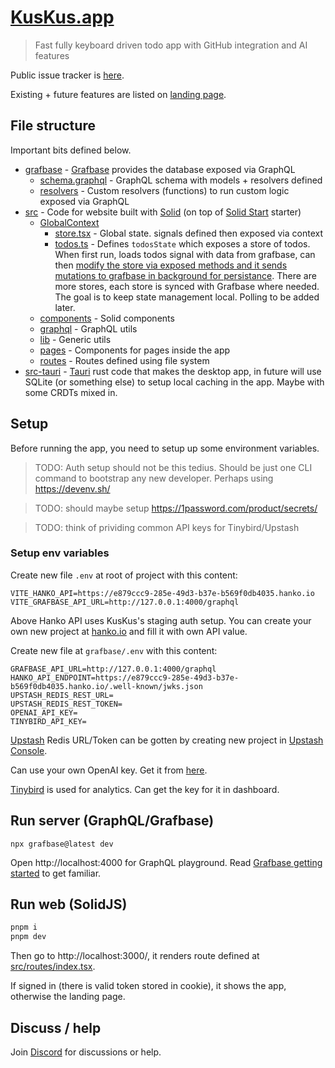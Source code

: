 # [KusKus.app](https://kuskus.app)

> Fast fully keyboard driven todo app with GitHub integration and AI features

Public issue tracker is [here](https://github.com/kuskusapp/kuskus).

Existing + future features are listed on [landing page](https://kuskus.app/home).

## File structure

Important bits defined below.

- [grafbase](grafbase) - [Grafbase](https://grafbase.com/) provides the database exposed via GraphQL
  - [schema.graphql](grafbase/schema.graphql) - GraphQL schema with models + resolvers defined
  - [resolvers](grafbase/resolvers) - Custom resolvers (functions) to run custom logic exposed via GraphQL
- [src](src) - Code for website built with [Solid](https://www.solidjs.com/) (on top of [Solid Start](https://github.com/solidjs/solid-start) starter)
  - [GlobalContext](src/GlobalContext)
    - [store.tsx](src/GlobalContext/store.tsx) - Global state. signals defined then exposed via context
    - [todos.ts](src/GlobalContext/todos.ts) - Defines `todosState` which exposes a store of todos. When first run, loads todos signal with data from grafbase, can then [modify the store via exposed methods and it sends mutations to grafbase in background for persistance](https://twitter.com/nikitavoloboev/status/1651358480526106624). There are more stores, each store is synced with Grafbase where needed. The goal is to keep state management local. Polling to be added later.
  - [components](src/components) - Solid components
  - [graphql](src/graphql) - GraphQL utils
  - [lib](src/lib) - Generic utils
  - [pages](src/pages) - Components for pages inside the app
  - [routes](src/routes) - Routes defined using file system
- [src-tauri](src-tauri) - [Tauri](https://tauri.app) rust code that makes the desktop app, in future will use SQLite (or something else) to setup local caching in the app. Maybe with some CRDTs mixed in.

## Setup

Before running the app, you need to setup up some environment variables.

> TODO: Auth setup should not be this tedius. Should be just one CLI command to bootstrap any new developer. Perhaps using https://devenv.sh/

> TODO: should maybe setup https://1password.com/product/secrets/

> TODO: think of prividing common API keys for Tinybird/Upstash

### Setup env variables

Create new file `.env` at root of project with this content:

```
VITE_HANKO_API=https://e879ccc9-285e-49d3-b37e-b569f0db4035.hanko.io
VITE_GRAFBASE_API_URL=http://127.0.0.1:4000/graphql
```

Above Hanko API uses KusKus's staging auth setup. You can create your own new project at [hanko.io](https://www.hanko.io) and fill it with own API value.

Create new file at `grafbase/.env` with this content:

```
GRAFBASE_API_URL=http://127.0.0.1:4000/graphql
HANKO_API_ENDPOINT=https://e879ccc9-285e-49d3-b37e-b569f0db4035.hanko.io/.well-known/jwks.json
UPSTASH_REDIS_REST_URL=
UPSTASH_REDIS_REST_TOKEN=
OPENAI_API_KEY=
TINYBIRD_API_KEY=
```

[Upstash](https://upstash.com/) Redis URL/Token can be gotten by creating new project in [Upstash Console](https://console.upstash.com).

Can use your own OpenAI key. Get it from [here](https://openai.com/blog/openai-api).

[Tinybird](https://www.tinybird.co/) is used for analytics. Can get the key for it in dashboard.

## Run server (GraphQL/Grafbase)

```
npx grafbase@latest dev
```

Open http://localhost:4000 for GraphQL playground. Read [Grafbase getting started](https://grafbase.com/docs/quickstart/get-started) to get familiar.

## Run web (SolidJS)

```bash
pnpm i
pnpm dev
```

Then go to http://localhost:3000/, it renders route defined at [src/routes/index.tsx](src/routes/index.tsx).

If signed in (there is valid token stored in cookie), it shows the app, otherwise the landing page.

## Discuss / help

Join [Discord](https://discord.gg/f8YHjyrX3h) for discussions or help.
